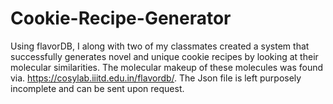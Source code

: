 # Cookie-Recipe-Generator
Using flavorDB, I along with two of my classmates created a system that successfully generates novel and unique cookie recipes by looking at their molecular similarities. The molecular makeup of these molecules was found via. https://cosylab.iiitd.edu.in/flavordb/. The Json file is left purposely incomplete and can be sent upon request.
